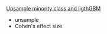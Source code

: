 [Upsample minority class and ligthGBM
](https://www.kaggle.com/cast42/upsample-minority-class-and-ligthgbm)

- unsample
- Cohen's effect size
